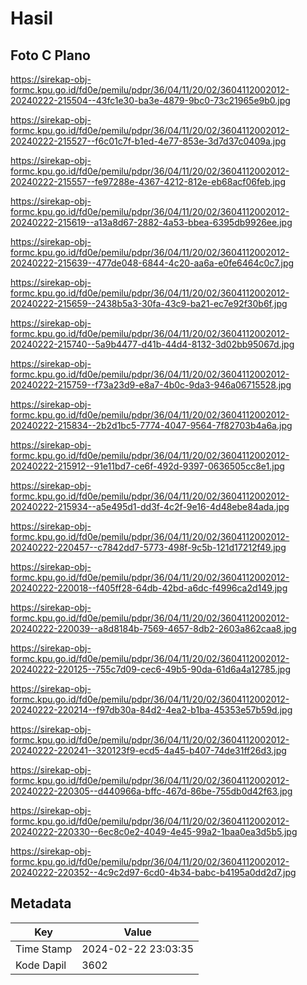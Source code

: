 # Hasil

## Foto C Plano

https://sirekap-obj-formc.kpu.go.id/fd0e/pemilu/pdpr/36/04/11/20/02/3604112002012-20240222-215504--43fc1e30-ba3e-4879-9bc0-73c21965e9b0.jpg

https://sirekap-obj-formc.kpu.go.id/fd0e/pemilu/pdpr/36/04/11/20/02/3604112002012-20240222-215527--f6c01c7f-b1ed-4e77-853e-3d7d37c0409a.jpg

https://sirekap-obj-formc.kpu.go.id/fd0e/pemilu/pdpr/36/04/11/20/02/3604112002012-20240222-215557--fe97288e-4367-4212-812e-eb68acf06feb.jpg

https://sirekap-obj-formc.kpu.go.id/fd0e/pemilu/pdpr/36/04/11/20/02/3604112002012-20240222-215619--a13a8d67-2882-4a53-bbea-6395db9926ee.jpg

https://sirekap-obj-formc.kpu.go.id/fd0e/pemilu/pdpr/36/04/11/20/02/3604112002012-20240222-215639--477de048-6844-4c20-aa6a-e0fe6464c0c7.jpg

https://sirekap-obj-formc.kpu.go.id/fd0e/pemilu/pdpr/36/04/11/20/02/3604112002012-20240222-215659--2438b5a3-30fa-43c9-ba21-ec7e92f30b6f.jpg

https://sirekap-obj-formc.kpu.go.id/fd0e/pemilu/pdpr/36/04/11/20/02/3604112002012-20240222-215740--5a9b4477-d41b-44d4-8132-3d02bb95067d.jpg

https://sirekap-obj-formc.kpu.go.id/fd0e/pemilu/pdpr/36/04/11/20/02/3604112002012-20240222-215759--f73a23d9-e8a7-4b0c-9da3-946a06715528.jpg

https://sirekap-obj-formc.kpu.go.id/fd0e/pemilu/pdpr/36/04/11/20/02/3604112002012-20240222-215834--2b2d1bc5-7774-4047-9564-7f82703b4a6a.jpg

https://sirekap-obj-formc.kpu.go.id/fd0e/pemilu/pdpr/36/04/11/20/02/3604112002012-20240222-215912--91e11bd7-ce6f-492d-9397-0636505cc8e1.jpg

https://sirekap-obj-formc.kpu.go.id/fd0e/pemilu/pdpr/36/04/11/20/02/3604112002012-20240222-215934--a5e495d1-dd3f-4c2f-9e16-4d48ebe84ada.jpg

https://sirekap-obj-formc.kpu.go.id/fd0e/pemilu/pdpr/36/04/11/20/02/3604112002012-20240222-220457--c7842dd7-5773-498f-9c5b-121d17212f49.jpg

https://sirekap-obj-formc.kpu.go.id/fd0e/pemilu/pdpr/36/04/11/20/02/3604112002012-20240222-220018--f405ff28-64db-42bd-a6dc-f4996ca2d149.jpg

https://sirekap-obj-formc.kpu.go.id/fd0e/pemilu/pdpr/36/04/11/20/02/3604112002012-20240222-220039--a8d8184b-7569-4657-8db2-2603a862caa8.jpg

https://sirekap-obj-formc.kpu.go.id/fd0e/pemilu/pdpr/36/04/11/20/02/3604112002012-20240222-220125--755c7d09-cec6-49b5-90da-61d6a4a12785.jpg

https://sirekap-obj-formc.kpu.go.id/fd0e/pemilu/pdpr/36/04/11/20/02/3604112002012-20240222-220214--f97db30a-84d2-4ea2-b1ba-45353e57b59d.jpg

https://sirekap-obj-formc.kpu.go.id/fd0e/pemilu/pdpr/36/04/11/20/02/3604112002012-20240222-220241--320123f9-ecd5-4a45-b407-74de31ff26d3.jpg

https://sirekap-obj-formc.kpu.go.id/fd0e/pemilu/pdpr/36/04/11/20/02/3604112002012-20240222-220305--d440966a-bffc-467d-86be-755db0d42f63.jpg

https://sirekap-obj-formc.kpu.go.id/fd0e/pemilu/pdpr/36/04/11/20/02/3604112002012-20240222-220330--6ec8c0e2-4049-4e45-99a2-1baa0ea3d5b5.jpg

https://sirekap-obj-formc.kpu.go.id/fd0e/pemilu/pdpr/36/04/11/20/02/3604112002012-20240222-220352--4c9c2d97-6cd0-4b34-babc-b4195a0dd2d7.jpg


## Metadata

| Key        | Value               |
| ---------- | ------------------- |
| Time Stamp | 2024-02-22 23:03:35 |
| Kode Dapil | 3602                |



